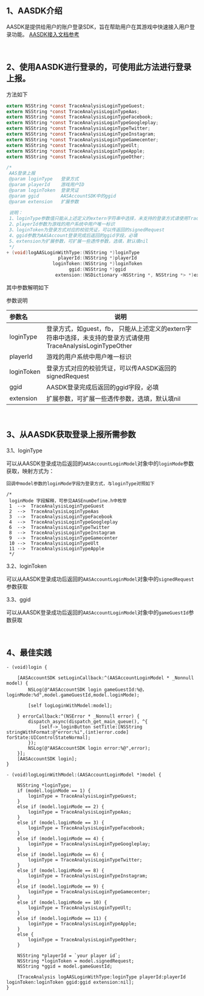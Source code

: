 
1、AASDK介绍
---
AASDK是提供给用户的账户登录SDK，旨在帮助用户在其游戏中快速接入用户登录功能。 [AASDK接入文档参考](http://doc.gamehaus.com/show/11)

&ensp;

2、使用AASDK进行登录的，可使用此方法进行登录上报。
---

方法如下

```objective-c
extern NSString *const TraceAnalysisLoginTypeGuest;
extern NSString *const TraceAnalysisLoginTypeAas;
extern NSString *const TraceAnalysisLoginTypeFacebook;
extern NSString *const TraceAnalysisLoginTypeGoogleplay;
extern NSString *const TraceAnalysisLoginTypeTwitter;
extern NSString *const TraceAnalysisLoginTypeInstagram;
extern NSString *const TraceAnalysisLoginTypeGamecenter;
extern NSString *const TraceAnalysisLoginTypeUlt;
extern NSString *const TraceAnalysisLoginTypeApple;
extern NSString *const TraceAnalysisLoginTypeOther;

/*
 AAS登录上报
 @param loginType   登录方式
 @param playerId    游戏用户ID
 @param loginToken  登录凭证
 @param ggid        AASAccountSDK中的ggid
 @param extension   扩展参数
 
 说明：
 1、loginType参数值只能从上述定义的extern字符串中选择，未支持的登录方式请使用TraceAnalysisLoginTypeOther
 2、playerId参数为游戏的用户系统中用户唯一标识
 3、loginToken为登录方式对应的校验凭证，可以传返回的signedRequest
 4、ggid参数为AASAccount登录完成后返回的ggid字段，必填
 5、extension为扩展参数，可扩展一些透传参数，选填，默认填nil
 */
+ (void)logAASLoginWithType:(NSString *)loginType
                   playerId:(NSString *)playerId
                 loginToken:(NSString *)loginToken
                       ggid:(NSString *)ggid
                  extension:(NSDictionary <NSString *, NSString *> *)extension;
```

其中参数解明如下

参数说明

|参数名|说明|
|:----  |-----   |
|loginType |登录方式，如guest，fb，  只能从上述定义的extern字符串中选择，未支持的登录方式请使用TraceAnalysisLoginTypeOther|
|playerId |游戏的用户系统中用户唯一标识 |
|loginToken |登录方式对应的校验凭证，可以传AASDK返回的signedRequest  |
|ggid |AASDK登录完成后返回的ggid字段，必填 |
|extension |扩展参数，可扩展一些透传参数，选填，默认填nil |

<br>

3、从AASDK获取登录上报所需参数
---

3.1、loginType

可以从AASDK登录成功后返回的`AASAccountLoginModel`对象中的`loginMode`参数获取，映射方式为：

```
回调中model参数的loginMode字段为登录方式，与loginType对照如下

/*
 loginMode 字段解释，可参见AASEnumDefine.h中枚举
 1  -->  TraceAnalysisLoginTypeGuest 
 2  -->  TraceAnalysisLoginTypeAas 
 3  -->  TraceAnalysisLoginTypeFacebook 
 4  -->  TraceAnalysisLoginTypeGoogleplay 
 6  -->  TraceAnalysisLoginTypeTwitter 
 8  -->  TraceAnalysisLoginTypeInstagram 
 9  -->  TraceAnalysisLoginTypeGamecenter 
 10 -->  TraceAnalysisLoginTypeUlt 
 11 -->  TraceAnalysisLoginTypeApple 
 */
 ```

3.2、loginToken 

可以从AASDK登录成功后返回的`AASAccountLoginModel`对象中的`signedRequest`参数获取

3.3、ggid 

可以从AASDK登录成功后返回的`AASAccountLoginModel`对象中的`gameGuestId`参数获取

<br>

4、最佳实践
---

```
- (void)login {
    
    [AASAccountSDK setLoginCallback:^(AASAccountLoginModel * _Nonnull model) {
        NSLog(@"AASAccountSDK login gameGuestId:%@，loginMode:%d",model.gameGuestId,model.loginMode);
        
        [self logLoginWithModel:model];
        
    } errorCallback:^(NSError * _Nonnull error) {
        dispatch_async(dispatch_get_main_queue(), ^{
            [self->_loginButton setTitle:[NSString stringWithFormat:@"error:%i",(int)error.code] forState:UIControlStateNormal];
        });
        NSLog(@"AASAccountSDK login error:%@",error);
    }];
    [AASAccountSDK login];
}

- (void)logLoginWithModel:(AASAccountLoginModel *)model {
    
    NSString *loginType;
    if (model.loginMode == 1) {
        loginType = TraceAnalysisLoginTypeGuest;
    }
    else if (model.loginMode == 2) {
        loginType = TraceAnalysisLoginTypeAas;
    }
    else if (model.loginMode == 3) {
        loginType = TraceAnalysisLoginTypeFacebook;
    }
    else if (model.loginMode == 4) {
        loginType = TraceAnalysisLoginTypeGoogleplay;
    }
    else if (model.loginMode == 6) {
        loginType = TraceAnalysisLoginTypeTwitter;
    }
    else if (model.loginMode == 8) {
        loginType = TraceAnalysisLoginTypeInstagram;
    }
    else if (model.loginMode == 9) {
        loginType = TraceAnalysisLoginTypeGamecenter;
    }
    else if (model.loginMode == 10) {
        loginType = TraceAnalysisLoginTypeUlt;
    }
    else if (model.loginMode == 11) {
        loginType = TraceAnalysisLoginTypeApple;
    }
    else {
        loginType = TraceAnalysisLoginTypeOther;
    }
    
    NSString *playerId = `your player id`;
    NSString *loginToken = model.signedRequest;
    NSString *ggid = model.gameGuestId;
    
    [TraceAnalysis logAASLoginWithType:loginType playerId:playerId loginToken:loginToken ggid:ggid extension:nil];
}
```

